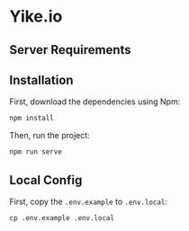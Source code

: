 # Yike.io

## Server Requirements

## Installation

First, download the dependencies using Npm:

```js
npm install
```

Then, run the project:

```js
npm run serve
```

## Local Config

First, copy the `.env.example` to `.env.local`:

```shell
cp .env.example .env.local
```